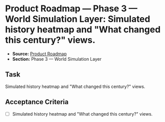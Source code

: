 # Product Roadmap — Phase 3 — World Simulation Layer: Simulated history heatmap and "What changed this century?" views.

- **Source:** [Product Roadmap](docs/product-roadmap.md)
- **Section:** Phase 3 — World Simulation Layer

## Task
Simulated history heatmap and "What changed this century?" views.

## Acceptance Criteria
- [ ] Simulated history heatmap and "What changed this century?" views.
